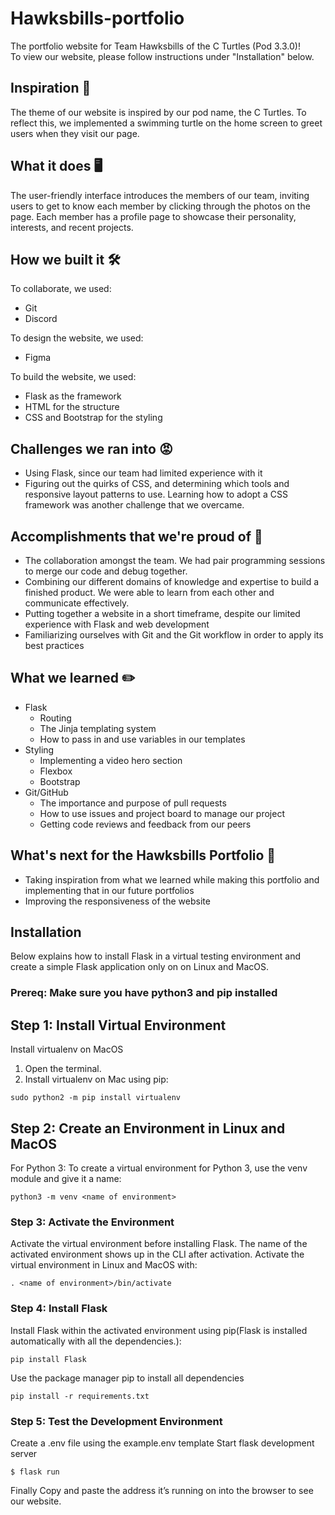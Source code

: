 # Hawksbills-portfolio
The portfolio website for Team Hawksbills of the C Turtles (Pod 3.3.0)!<br />
To view our website, please follow instructions under "Installation" below.

## Inspiration 🐢
The theme of our website is inspired by our pod name, the C Turtles. To reflect this, we implemented a swimming turtle on the home screen to greet users when they visit our page.

## What it does 🖥
The user-friendly interface introduces the members of our team, inviting users to get to know each member by clicking through the photos on the page. Each member has a profile page to showcase their personality,  interests, and recent projects.

## How we built it 🛠
To collaborate, we used:
 - Git
 - Discord

To design the website, we used:
 - Figma

To build the website, we used:
 - Flask as the framework
 - HTML for the structure
 - CSS and Bootstrap for the styling

## Challenges we ran into 😡
 - Using Flask, since our team had limited experience with it
 - Figuring out the quirks of CSS, and determining which tools and responsive layout patterns to use. Learning how to adopt a CSS framework was another challenge that we overcame.

## Accomplishments that we're proud of 🌟
 - The collaboration amongst the team. We had pair programming sessions to merge our code and debug together.
- Combining our different domains of knowledge and expertise to build a finished product. We were able to learn from each other and communicate effectively.
- Putting together a website in a short timeframe, despite our limited experience with Flask and web development
-  Familiarizing ourselves with Git and the Git workflow in order to apply its best practices

## What we learned ✏️
 - Flask
   - Routing
   - The Jinja templating system
   - How to pass in and use variables in our templates
 - Styling
    - Implementing a video hero section
    - Flexbox
    - Bootstrap
 - Git/GitHub
    - The importance and purpose of pull requests
    - How to use issues and project board to manage our project
    - Getting code reviews and feedback from our peers

## What's next for the Hawksbills Portfolio 🚀
 - Taking inspiration from what we learned while making this portfolio and implementing that in our future portfolios
 - Improving the responsiveness of the website


## Installation
Below explains how to install Flask in a virtual testing environment and create a simple Flask application only on on Linux and MacOS.
### Prereq: **Make sure you have python3 and pip installed**

## Step 1: Install Virtual Environment
Install virtualenv on MacOS
1. Open the terminal.
2. Install virtualenv on Mac using pip:

 ```
 sudo python2 -m pip install virtualenv
 ```
 
## Step 2: Create an Environment in Linux and MacOS
For Python 3: To create a virtual environment for Python 3, use the venv module and give it a name:

```
python3 -m venv <name of environment>
```

### Step 3: Activate the Environment
Activate the virtual environment before installing Flask. The name of the activated environment shows up in the CLI after activation.
Activate the virtual environment in Linux and MacOS with:
```
. <name of environment>/bin/activate
```
### Step 4: Install Flask
Install Flask within the activated environment using pip(Flask is installed automatically with all the dependencies.):
```
pip install Flask
```
Use the package manager pip to install all dependencies
```
pip install -r requirements.txt
```
### Step 5: Test the Development Environment
Create a .env file using the example.env template
Start flask development server
```$ export FLASK_ENV=development
$ flask run
```
Finally Copy and paste the address it’s running on into the browser to see our website.
